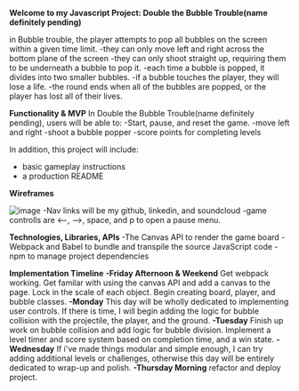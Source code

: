 **Welcome to my Javascript Project: Double the Bubble Trouble(name definitely pending)**

in Bubble trouble, the player attempts to pop all bubbles on the screen within a given time limit.
-they can only move left and right across the bottom plane of the screen 
-they can only shoot straight up, requiring them to be underneath a bubble to pop it.
-each time a bubble is popped, it divides into two smaller bubbles.
-if a bubble touches the player, they will lose a life.
-the round ends when all of the bubbles are popped, or the player has lost all of their lives.

**Functionality & MVP**
In  Double the Bubble Trouble(name definitely pending), users will be able to:
   -Start, pause, and reset the game.
   -move left and right
   -shoot a bubble popper
   -score points for completing levels
   
In addition, this project will include:
  - basic gameplay instructions
  - a production README

**Wireframes**

![image](https://user-images.githubusercontent.com/89648447/139459768-886496f7-7912-4a83-825b-29ccbf1fe76c.png)
-Nav links will be my github, linkedin, and soundcloud
-game controlls are <--, -->, space, and p to open a pause menu.

**Technologies, Libraries, APIs**
  -The Canvas API to render the game board
  -Webpack and Babel to bundle and transpile the source JavaScript code
  -npm to manage project dependencies

**Implementation Timeline**
 **-Friday Afternoon & Weekend**
    Get webpack working. Get familar with using the canvas API and add a canvas to the page. Lock in the scale of each object. Begin creating board, player, and bubble classes.
 **-Monday**
    This day will be wholly dedicated to implementing user controls. If there is time, I will begin adding the logic for bubble collision with the projectile, the player, and the ground.
 **-Tuesday**
    Finish up work on bubble collision and add logic for bubble division. Implement a level timer  and score system based on completion time, and a win state.
 **-Wednesday**
    If i've made things modular and simple enough, I can try adding additional levels or challenges, otherwise this day will be entirely dedicated to wrap-up and polish.
 **-Thursday Morning**
    refactor and deploy project.
